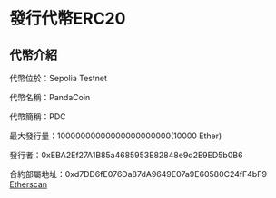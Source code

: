 # 發行代幣ERC20 
## 代幣介紹
代幣位於：Sepolia Testnet

代幣名稱：PandaCoin

代幣簡稱：PDC

最大發行量：10000000000000000000000(10000 Ether)

發行者：0xEBA2Ef27A1B85a4685953E82848e9d2E9ED5b0B6

合約部屬地址：0xd7DD6fE076Da87dA9649E07a9E60580C24fF4bF9 [Etherscan](https://sepolia.etherscan.io/address/0xd7dd6fe076da87da9649e07a9e60580c24ff4bf9)
